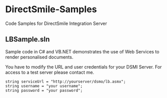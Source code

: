 # DirectSmile-Samples

Code Samples for DirectSmile Integration Server


## LBSample.sln

Sample code in C# and VB.NET demonstrates the use of Web Services to render personalised documents.

You have to modify the URL and user credentials for your DSMI Server. For access to a test server please contact me.
```   
string serviceUrl = "http://yourserver/dsmo/lb.asmx";
string username = "your username";
string password = "your password";
```
